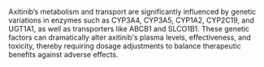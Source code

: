 Axitinib’s metabolism and transport are significantly influenced by genetic variations in enzymes such as CYP3A4, CYP3A5, CYP1A2, CYP2C19, and UGT1A1, as well as transporters like ABCB1 and SLCO1B1. These genetic factors can dramatically alter axitinib's plasma levels, effectiveness, and toxicity, thereby requiring dosage adjustments to balance therapeutic benefits against adverse effects.
